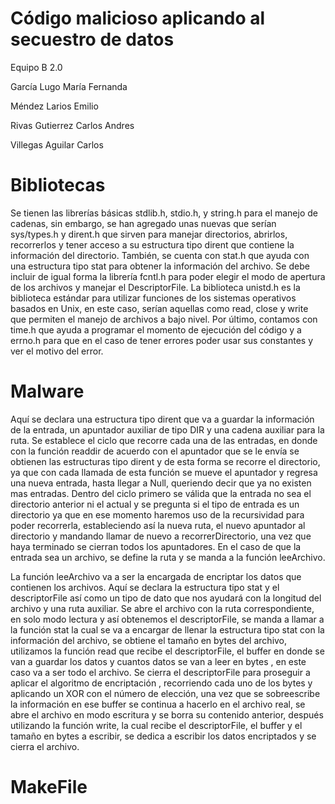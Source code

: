 # Código malicioso aplicando al secuestro de datos
Equipo B 2.0

García Lugo María Fernanda

Méndez Larios Emilio

Rivas Gutierrez Carlos Andres

Villegas Aguilar Carlos

# Bibliotecas 
Se tienen las librerías básicas stdlib.h, stdio.h, y string.h para el manejo de cadenas, sin embargo, se han agregado unas nuevas que serían sys/types.h y dirent.h que sirven para manejar directorios, abrirlos, recorrerlos y tener acceso a su estructura tipo dirent que contiene la información del directorio. También, se cuenta con stat.h que ayuda con una estructura tipo stat para obtener la información del archivo. Se debe incluir de igual forma la librería fcntl.h para poder elegir el modo de apertura de los archivos y manejar el DescriptorFile. La biblioteca unistd.h es la biblioteca estándar para utilizar funciones de los sistemas operativos basados en Unix, en este caso, serían aquellas como read, close y write que permiten el manejo de archivos a bajo nivel. Por último, contamos con time.h que  ayuda a programar el momento de ejecución del código y a errno.h para que en el caso de tener errores poder usar sus constantes y ver el motivo del error.

# Malware

Aquí se declara una estructura tipo dirent que va a guardar la información de la entrada, un apuntador auxiliar de tipo DIR y una cadena auxiliar para la ruta. Se establece el ciclo que recorre cada una de las entradas, en donde con la función readdir de acuerdo con el apuntador que se le envía se obtienen las estructuras tipo dirent y de esta forma se recorre el directorio, ya que con cada llamada de esta función se mueve el apuntador y regresa una nueva entrada, hasta llegar a Null, queriendo decir que ya no existen mas entradas. Dentro del ciclo primero se válida que la entrada no sea el directorio anterior ni el actual y se pregunta si el tipo de entrada es un directorio ya que en ese momento haremos uso de la recursividad para poder recorrerla, estableciendo así la nueva ruta, el nuevo apuntador al directorio y mandando llamar de nuevo a recorrerDirectorio, una vez que haya terminado se cierran todos los apuntadores. En el caso de que la entrada sea un archivo, se define la ruta y se manda a la función leeArchivo.

La función leeArchivo va a ser la encargada de encriptar los datos que contienen los archivos. Aquí se declara  la estructura tipo stat y el descriptorFile así como un tipo de dato que nos ayudará con la longitud del archivo y una ruta auxiliar. Se abre el archivo con la ruta correspondiente, en solo modo lectura y así obtenemos el descriptorFile, se manda a llamar a la función stat la cual se va a encargar de llenar la estructura tipo stat con la información del archivo, se obtiene el tamaño en bytes del archivo, utilizamos la función read que recibe el descriptorFile, el buffer en donde se van a guardar los datos y cuantos datos se van a leer en bytes , en este caso va a ser todo el archivo. Se cierra el descriptorFile para proseguir a aplicar el algoritmo de encriptación , recorriendo cada uno de los bytes y aplicando un XOR con el número de elección, una vez que se sobreescribe la información en ese buffer se continua a hacerlo en el archivo real, se abre el archivo en modo escritura y se borra su contenido anterior, después utilizando la función write, la cual recibe el descriptorFile, el buffer y el tamaño en bytes a escribir, se dedica a escribir los datos encriptados y se cierra el archivo.


# MakeFile
